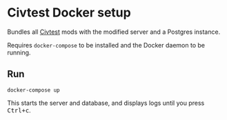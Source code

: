 # Civtest Docker setup

Bundles all [Civtest](https://github.com/CivtestGame) mods with the modified server and a Postgres instance.

Requires `docker-compose` to be installed and the Docker daemon to be running.

## Run

`docker-compose up`

This starts the server and database, and displays logs until you press <kbd>Ctrl+c</kbd>.
